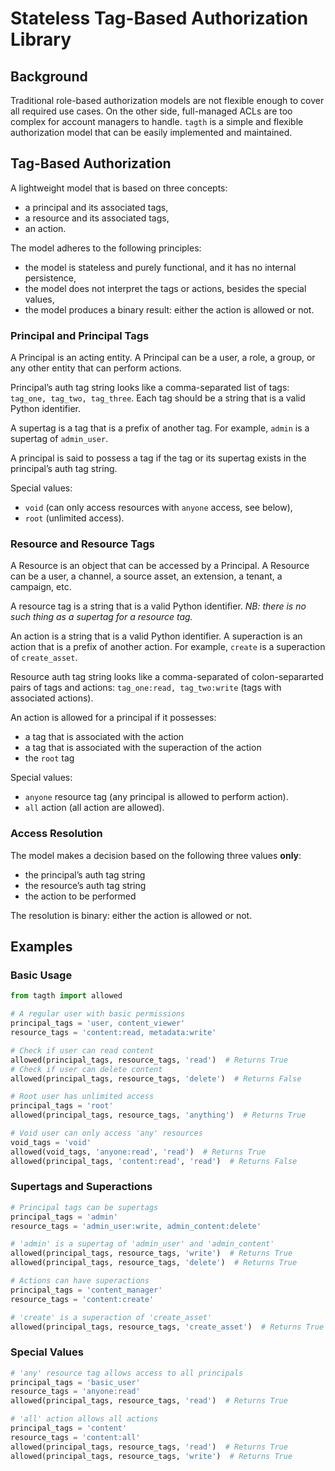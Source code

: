 # Stateless Tag-Based Authorization Library

## Background

Traditional role-based authorization models are not flexible enough to cover all required use cases. On the other side, full-managed ACLs are too complex for account managers to handle. `tagth` is a simple and flexible authorization model that can be easily implemented and maintained.

## Tag-Based Authorization

A lightweight model that is based on three concepts:
* a principal and its associated tags,
* a resource and its associated tags,
* an action.

The model adheres to the following principles:
* the model is stateless and purely functional, and it has no internal persistence,
* the model does not interpret the tags or actions, besides the special values,
* the model produces a binary result: either the action is allowed or not.

### Principal and Principal Tags

A Principal is an acting entity. A Principal can be a user, a role, a group, or any other entity that can perform actions.

Principal’s auth tag string looks like a comma-separated list of tags: `tag_one, tag_two, tag_three`. Each tag should be a string that is a valid Python identifier.

A supertag is a tag that is a prefix of another tag. For example, `admin` is a supertag of `admin_user`.

A principal is said to possess a tag if the tag or its supertag exists in the principal’s auth tag string.

Special values:
* `void` (can only access resources with `anyone` access, see below),
* `root` (unlimited access).

### Resource and Resource Tags

A Resource is an object that can be accessed by a Principal. A Resource can be a user, a channel, a source asset, an extension, a tenant, a campaign, etc.

A resource tag is a string that is a valid Python identifier. *NB: there is no such thing as a supertag for a resource tag.*

An action is a string that is a valid Python identifier. A superaction is an action that is a prefix of another action. For example, `create` is a superaction of `create_asset`.

Resource auth tag string looks like a comma-separated of colon-separarted pairs of tags and actions: `tag_one:read, tag_two:write` (tags with associated actions).

An action is allowed for a principal if it possesses:
* a tag that is associated with the action
* a tag that is associated with the superaction of the action
* the `root` tag

Special values:
* `anyone` resource tag (any principal is allowed to perform action).
* `all` action (all action are allowed).

### Access Resolution

The model makes a decision based on the following three values **only**:
* the principal’s auth tag string
* the resource’s auth tag string
* the action to be performed

The resolution is binary: either the action is allowed or not.

## Examples

### Basic Usage

```python
from tagth import allowed

# A regular user with basic permissions
principal_tags = 'user, content_viewer'
resource_tags = 'content:read, metadata:write'

# Check if user can read content
allowed(principal_tags, resource_tags, 'read')  # Returns True
# Check if user can delete content
allowed(principal_tags, resource_tags, 'delete')  # Returns False

# Root user has unlimited access
principal_tags = 'root'
allowed(principal_tags, resource_tags, 'anything')  # Returns True

# Void user can only access 'any' resources
void_tags = 'void'
allowed(void_tags, 'anyone:read', 'read')  # Returns True
allowed(principal_tags, 'content:read', 'read')  # Returns False
```

### Supertags and Superactions

```python
# Principal tags can be supertags
principal_tags = 'admin'
resource_tags = 'admin_user:write, admin_content:delete'

# 'admin' is a supertag of 'admin_user' and 'admin_content'
allowed(principal_tags, resource_tags, 'write')  # Returns True
allowed(principal_tags, resource_tags, 'delete')  # Returns True

# Actions can have superactions
principal_tags = 'content_manager'
resource_tags = 'content:create'

# 'create' is a superaction of 'create_asset'
allowed(principal_tags, resource_tags, 'create_asset')  # Returns True
```

### Special Values

```python
# 'any' resource tag allows access to all principals
principal_tags = 'basic_user'
resource_tags = 'anyone:read'
allowed(principal_tags, resource_tags, 'read')  # Returns True

# 'all' action allows all actions
principal_tags = 'content'
resource_tags = 'content:all'
allowed(principal_tags, resource_tags, 'read')  # Returns True
allowed(principal_tags, resource_tags, 'write')  # Returns True
```
